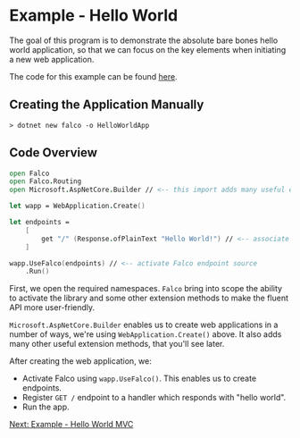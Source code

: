 # Example - Hello World

The goal of this program is to demonstrate the absolute bare bones hello world application, so that we can focus on the key elements when initiating a new web application.

The code for this example can be found [here](https://github.com/pimbrouwers/Falco/tree/master/examples/HelloWorld).

## Creating the Application Manually

```shell
> dotnet new falco -o HelloWorldApp
```

## Code Overview

```fsharp
open Falco
open Falco.Routing
open Microsoft.AspNetCore.Builder // <-- this import adds many useful extensions

let wapp = WebApplication.Create()

let endpoints =
    [
        get "/" (Response.ofPlainText "Hello World!") // <-- associate GET / to plain text HttpHandler
    ]

wapp.UseFalco(endpoints) // <-- activate Falco endpoint source
    .Run()
```

First, we open the required namespaces. `Falco` bring into scope the ability to activate the library and some other extension methods to make the fluent API more user-friendly.

`Microsoft.AspNetCore.Builder` enables us to create web applications in a number of ways, we're using `WebApplication.Create()` above. It also adds many other useful extension methods, that you'll see later.

After creating the web application, we:

- Activate Falco using `wapp.UseFalco()`. This enables us to create endpoints.
- Register `GET /` endpoint to a handler which responds with "hello world".
- Run the app.

[Next: Example - Hello World MVC](example-hello-world-mvc.md)
